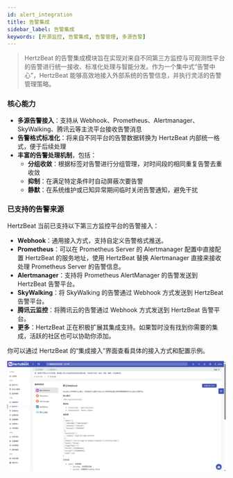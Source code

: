 ```yaml
---
id: alert_integration
title: 告警集成
sidebar_label: 告警集成
keywords: [开源监控, 告警集成, 告警管理, 多源告警]
---
```


> HertzBeat 的告警集成模块旨在实现对来自不同第三方监控与可观测性平台的告警进行统一接收、标准化处理与智能分发。作为一个集中式“告警中心”，HertzBeat 能够高效地接入外部系统的告警信息，并执行灵活的告警管理策略。

### 核心能力

- **多源告警接入**：支持从 Webhook、Prometheus、Alertmanager、SkyWalking、腾讯云等主流平台接收告警消息
- **告警格式标准化**：将来自不同平台的告警数据转换为 HertzBeat 内部统一格式，便于后续处理
- **丰富的告警处理机制**，包括：
  - **分组收敛**：根据标签对告警进行分组管理，对时间段的相同重复告警去重收敛
  - **抑制**：在满足特定条件时自动屏蔽次要告警
  - **静默**：在系统维护或已知异常期间临时关闭告警通知，避免干扰

### 已支持的告警来源

HertzBeat 当前已支持以下第三方监控平台的告警接入：

- **Webhook**：通用接入方式，支持自定义告警格式推送。
- **Prometheus**：可以在 Prometheus Server 的 Alertmanager 配置中直接配置 HertzBeat 的服务地址，使用 HertzBeat 替换 Alertmanager 直接来接收处理 Prometheus Server 的告警信息。
- **Alertmanager**：支持将 Prometheus AlertManager 的告警发送到 HertzBeat 告警平台。
- **SkyWalking**：将 SkyWalking 的告警通过 Webhook 方式发送到 HertzBeat 告警平台。
- **腾讯云监控**：将腾讯云的告警通过 Webhook 方式发送到 HertzBeat 告警平台。
- **更多**：HertzBeat 正在积极扩展其集成支持。如果暂时没有找到你需要的集成，活跃的社区也可以协助你添加。

你可以通过 HertzBeat 的“集成接入”界面查看具体的接入方式和配置示例。

![integration](/img/docs/help/alert_integration_cn.png)

